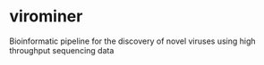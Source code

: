 virominer
=========

Bioinformatic pipeline for the discovery of novel viruses using high throughput sequencing data